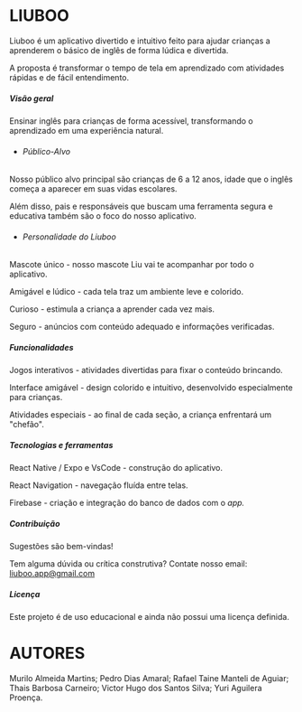 
# LIUBOO

Liuboo é um aplicativo divertido e intuitivo feito para ajudar crianças a aprenderem o básico de inglês de forma lúdica e divertida.

A proposta é transformar o tempo de tela em aprendizado com atividades rápidas e de fácil entendimento. 



##### Visão geral

Ensinar inglês para crianças de forma acessível, transformando o aprendizado em uma experiência natural.

* ###### Público-Alvo

Nosso público alvo principal são crianças de 6 a 12 anos, idade que o inglês começa a aparecer em suas vidas escolares.

Além disso, pais e responsáveis que buscam uma ferramenta segura e educativa também são o foco do nosso aplicativo.

* ###### Personalidade do Liuboo

Mascote único - nosso mascote Liu vai te acompanhar por todo o aplicativo.

Amigável e lúdico - cada tela traz um ambiente leve e colorido.

Curioso - estimula a criança a aprender cada vez mais.

Seguro - anúncios com conteúdo adequado e informações verificadas.




##### Funcionalidades 

Jogos interativos - atividades divertidas para fixar o conteúdo brincando.

Interface amigável - design colorido e intuitivo, desenvolvido especialmente para crianças.

Atividades especiais - ao final de cada seção, a criança enfrentará um "chefão".




##### Tecnologias e ferramentas

React Native / Expo e VsCode - construção do aplicativo.

React Navigation - navegação fluída entre telas.

Firebase - criação e integração do banco de dados com o *app.*



##### Contribuição

Sugestões são bem-vindas!

Tem alguma dúvida ou crítica construtiva? Contate nosso email: liuboo.app@gmail.com



##### Licença

Este projeto é de uso educacional e ainda não possui uma licença definida.

# AUTORES
Murilo Almeida Martins;
Pedro Dias Amaral;
Rafael Taine Manteli de Aguiar;
Thais Barbosa Carneiro;
Victor Hugo dos Santos Silva;
Yuri Aguilera Proença.


